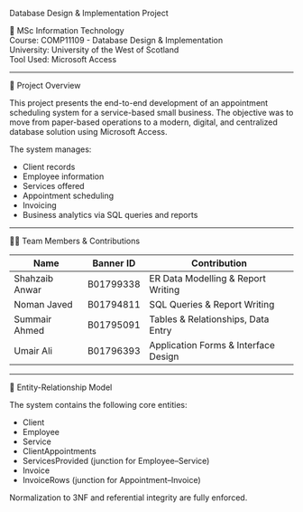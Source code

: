  Database Design & Implementation Project

 📘 MSc Information Technology  
Course: COMP11109 - Database Design & Implementation  
University: University of the West of Scotland  
Tool Used: Microsoft Access

---

 📌 Project Overview

This project presents the end-to-end development of an appointment scheduling system for a service-based small business. The objective was to move from paper-based operations to a modern, digital, and centralized database solution using Microsoft Access.

The system manages:
- Client records
- Employee information
- Services offered
- Appointment scheduling
- Invoicing
- Business analytics via SQL queries and reports

---

 👨‍💻 Team Members & Contributions

| Name            | Banner ID   | Contribution                         |
|-----------------|-------------|--------------------------------------|
| Shahzaib Anwar  | B01799338   | ER Data Modelling & Report Writing  |
| Noman Javed     | B01794811   | SQL Queries & Report Writing        |
| Summair Ahmed   | B01795091   | Tables & Relationships, Data Entry  |
| Umair Ali       | B01796393   | Application Forms & Interface Design |

---

 🧱 Entity-Relationship Model

The system contains the following core entities:
- Client
- Employee
- Service
- ClientAppointments
- ServicesProvided (junction for Employee–Service)
- Invoice
- InvoiceRows (junction for Appointment–Invoice)

Normalization to 3NF and referential integrity are fully enforced.



